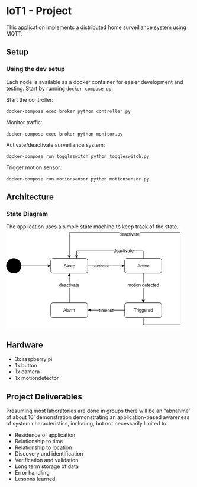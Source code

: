 # IoT1 - Project

This application implements a distributed home surveillance system using MQTT. 

## Setup

### Using the dev setup

Each node is available as a docker container for easier development and testing. Start by running `docker-compose up`.

Start the controller:
```
docker-compose exec broker python controller.py 
```

Monitor traffic:
```
docker-compose exec broker python monitor.py 
```

Activate/deactivate surveillance system:
```
docker-compose run toggleswitch python toggleswitch.py 
```

Trigger motion sensor:
```
docker-compose run motionsensor python motionsensor.py 
```

## Architecture

### State Diagram

The application uses a simple state machine to keep track of the state.
![state diagram](docs/images/statediagram.png)

## Hardware

* 3x raspberry pi
* 1x button
* 1x camera
* 1x motiondetector

## Project Deliverables

Presuming most laboratories are done in groups there will be an “abnahme” of about 10’ demonstration demonstrating an application-based awareness of system characteristics, including, but not necessarily limited to:

* Residence of application
* Relationship to time
* Relationship to location
* Discovery and identification
* Verification and validation
* Long term storage of data
* Error handling
* Lessons learned 
